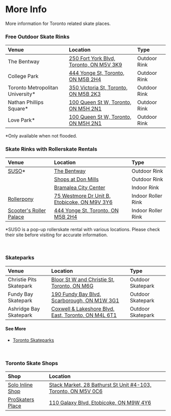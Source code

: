 # More Info

More information for Toronto related skate places.
<br/>

### Free Outdoor Skate Rinks

| Venue                             | Location                                                                                                        | Type         |
| :-------------------------------- | :-------------------------------------------------------------------------------------------------------------- | :----------- |
| The Bentway                       | <a href="https://maps.app.goo.gl/7QMJpL29Bk3XusKP9" target="_blank">250 Fort York Blvd, Toronto, ON M5V 3K9</a> | Outdoor Rink |
| College Park                      | <a href="https://maps.app.goo.gl/RQdcdErBK22KMcmo9" target="_blank">444 Yonge St, Toronto, ON M5B 2H4</a>       | Outdoor Rink |
| Toronto Metropolitan University\* | <a href="https://maps.app.goo.gl/3n2xZAexRvyMV28BA" target="_blank">350 Victoria St, Toronto, ON M5B 2K3</a>    | Outdoor Rink |
| Nathan Phillips Square\*          | <a href="https://maps.app.goo.gl/7fXJKZe1Uh9DMwKo9" target="_blank">100 Queen St W, Toronto, ON M5H 2N1</a>     | Outdoor Rink |
| Love Park\*                       | <a href="https://maps.app.goo.gl/kTrciySX7Jgph3QZ9" target="_blank">100 Queen St W, Toronto, ON M5H 2N1</a>     | Outdoor Rink |

\*Only available when not flooded.
<br/>

### Skate Rinks with Rollerskate Rentals

| Venue                                                                          | Location                                                                                                             | Type               |
| :----------------------------------------------------------------------------- | :------------------------------------------------------------------------------------------------------------------- | :----------------- |
| <a href="https://www.susoskateco.com/pages/faq" target="_blank">SUSO</a>\*     | <a href="https://maps.app.goo.gl/7QMJpL29Bk3XusKP9" target="_blank">The Bentway</a>                                  | Outdoor Rink       |
|                                                                                | <a href="https://maps.app.goo.gl/idf12gvMvkktETEv9" target="_blank">Shops at Don Mills</a>                           | Outdoor Rink       |
|                                                                                | <a href="https://maps.app.goo.gl/CtSgxesBkEpVy4VQA" target="_blank">Bramalea City Center</a>                         | Indoor Rink        |
| <a href="https://rollerpony.com/faq/" target="_blank">Rollerpony</a>           | <a href="https://maps.app.goo.gl/TdP8ry74mXLoVM88A" target="_blank">75 Westmore Dr Unit B, Etobicoke, ON M9V 3Y6</a> | Indoor Roller Rink |
| <a href="https://www.scooters.ca/" target="_blank">Scooter's Roller Palace</a> | <a href="https://maps.app.goo.gl/WgQM7YRzDiBy4U8S8" target="_blank">444 Yonge St, Toronto, ON M5B 2H4</a>            | Indoor Roller Rink |

\*SUSO is a pop-up rollerskate rental with various locations. Please check their site before visiting for accurate information.

<br/>

### Skateparks

| Venue                   | Location                                                                                                                    | Type              |
| :---------------------- | :-------------------------------------------------------------------------------------------------------------------------- | :---------------- |
| Christie Pits Skatepark | <a href="https://maps.app.goo.gl/8Wf7jdcQGwd8ZHNt7" target="_blank">Bloor St W and Christie St, Toronto, ON M6G</a>         | Outdoor Skatepark |
| Fundy Bay Skatepark     | <a href="https://maps.app.goo.gl/rP28V5FHY1TiqrNe7" target="_blank">190 Fundy Bay Blvd, Scarborough, ON M1W 3G1</a>         | Outdoor Skatepark |
| Ashridge Bay Skatepark  | <a href="https://maps.app.goo.gl/9NcSZ9pk951BF71j6" target="_blank">Coxwell & Lakeshore Blvd. East, Toronto, ON M4L 6T1</a> | Outdoor Skatepark |

#### See More

- <a href="https://ontarioskateparks.com/?s=toronto" target="_blank">Toronto Skateparks</a>

<br/>

### Toronto Skate Shops

| Shop                                                                                  | Location                                                                                                                              |
| :------------------------------------------------------------------------------------ | :------------------------------------------------------------------------------------------------------------------------------------ |
| <a href="https://solo-inline.com/en/pages/faq" target="_blank">Solo Inline Shop</a>   | <a href="https://maps.app.goo.gl/ZTKq8MfNPmzEh6QR9" target="_blank">Stack Market, 28 Bathurst St Unit #4-103, Toronto, ON M5V 0C6</a> |
| <a href="https://proskatersplace.com/contact-us" target="_blank">ProSkaters Place</a> | <a href="https://maps.app.goo.gl/idf12gvMvkktETEv9" target="_blank">110 Galaxy Blvd, Etobicoke, ON M9W 4Y6</a>                        |
